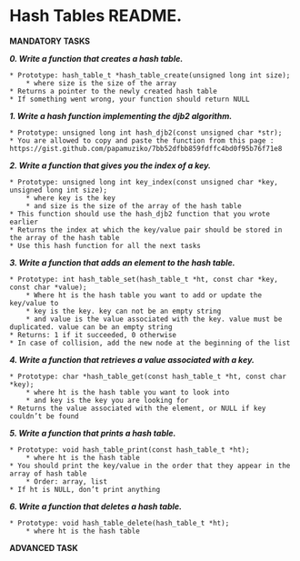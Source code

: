 # Hash Tables README.

**MANDATORY TASKS**

***0. Write a function that creates a hash table.***

	* Prototype: hash_table_t *hash_table_create(unsigned long int size);
		* where size is the size of the array
	* Returns a pointer to the newly created hash table
	* If something went wrong, your function should return NULL

***1. Write a hash function implementing the djb2 algorithm.***

	* Prototype: unsigned long int hash_djb2(const unsigned char *str);
	* You are allowed to copy and paste the function from this page : https://gist.github.com/papamuziko/7bb52dfbb859fdffc4bd0f95b76f71e8

***2. Write a function that gives you the index of a key.***

	* Prototype: unsigned long int key_index(const unsigned char *key, unsigned long int size);
		* where key is the key
		* and size is the size of the array of the hash table
	* This function should use the hash_djb2 function that you wrote earlier
	* Returns the index at which the key/value pair should be stored in the array of the hash table
	* Use this hash function for all the next tasks

***3. Write a function that adds an element to the hash table.***

	* Prototype: int hash_table_set(hash_table_t *ht, const char *key, const char *value);
		* Where ht is the hash table you want to add or update the key/value to
		* key is the key. key can not be an empty string
		* and value is the value associated with the key. value must be duplicated. value can be an empty string
	* Returns: 1 if it succeeded, 0 otherwise
	* In case of collision, add the new node at the beginning of the list

***4. Write a function that retrieves a value associated with a key.***

	* Prototype: char *hash_table_get(const hash_table_t *ht, const char *key);
		* where ht is the hash table you want to look into
		* and key is the key you are looking for
	* Returns the value associated with the element, or NULL if key couldn’t be found

***5. Write a function that prints a hash table.***

	* Prototype: void hash_table_print(const hash_table_t *ht);
		* where ht is the hash table
	* You should print the key/value in the order that they appear in the array of hash table
		* Order: array, list
	* If ht is NULL, don’t print anything

***6. Write a function that deletes a hash table.***

	* Prototype: void hash_table_delete(hash_table_t *ht);
		* where ht is the hash table


**ADVANCED TASK**


